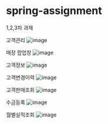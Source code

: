 # spring-assignment
1,2,3차 과제

고객관리
![image](https://user-images.githubusercontent.com/94349690/202908187-2de549c6-91dc-4a5e-b90c-4fc467f91e38.png)

매장 팝업창
![image](https://user-images.githubusercontent.com/94349690/202908235-2c4e1093-1d00-4937-8af4-dff98982b4a5.png)

고객정보
![image](https://user-images.githubusercontent.com/94349690/202908501-ccbe24d6-5e78-4ce9-910b-e69ec20de91e.png)

고객변경이력
![image](https://user-images.githubusercontent.com/94349690/202908466-780fd680-958a-479f-9296-f4a2568c9713.png)



고객판매조회
![image](https://user-images.githubusercontent.com/94349690/202908666-dd78df81-0d5b-4caf-9ba4-f8f403946f27.png)

수금등록
![image](https://user-images.githubusercontent.com/94349690/202908810-4529c011-94fe-4150-9dad-96156707ed9a.png)


월별실적조회
![image](https://user-images.githubusercontent.com/94349690/202908721-51be9d6d-7660-418e-b4d7-2868cc89e496.png)

